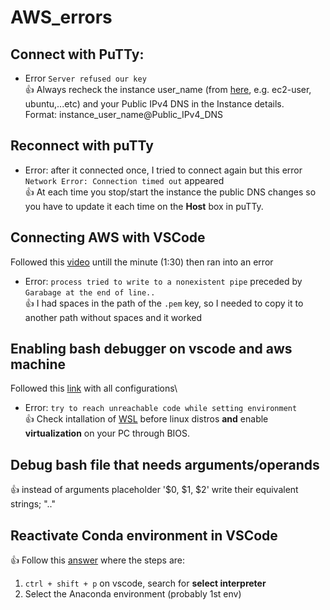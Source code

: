 # AWS_errors
## Connect with PuTTy: 
* Error `Server refused our key`\
:+1: Always recheck the instance user_name (from [here](https://docs.aws.amazon.com/AWSEC2/latest/UserGuide/connection-prereqs.html), e.g. ec2-user, ubuntu,...etc) and your Public IPv4 DNS in the Instance details.\
Format: instance_user_name@Public_IPv4_DNS

## Reconnect with puTTy
* Error: after it connected once, I tried to connect again but this error `Network Error: Connection timed out` appeared\
:+1: At each time you stop/start the instance the public DNS changes so you have to update it each time on the **Host** box in puTTy.

## Connecting AWS with VSCode
Followed this [video](https://youtu.be/R7cUtQu7jww) untill the minute (1:30) then ran into an error
* Error: `process tried to write to a nonexistent pipe` preceded by `Garabage at the end of line..`\
:+1: I had spaces in the path of the `.pem` key, so I needed to copy it to another path without spaces and it worked

## Enabling bash debugger on vscode and aws machine
Followed this [link](https://marketplace.visualstudio.com/items?itemName=rogalmic.bash-debug) with all configurations\
* Error: `try to reach unreachable code while setting environment`\
:+1: Check intallation of [WSL](https://www.windowscentral.com/install-windows-subsystem-linux-windows-10) before linux distros **and** enable **virtualization** on your PC through BIOS. 

## Debug bash file that needs arguments/operands
:+1: instead of arguments placeholder '$0, $1, $2' write their equivalent strings; ".."

## Reactivate Conda environment in VSCode
:+1: Follow this [answer](https://stackoverflow.com/questions/43351596/activating-anaconda-environment-in-vscode) where the steps are: 
1. `ctrl + shift + p` on vscode, search for **select interpreter** 
2. Select the Anaconda environment (probably 1st env)